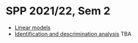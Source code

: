 
# SPP 2021/22, Sem 2

-   [Linear
    models](https://stefanocoretta.github.io/spp-2122/01-linear-models/index.html)
-   [Identification and descrimination analysis]() TBA
